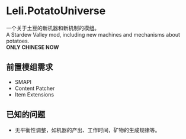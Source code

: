 # Leli.PotatoUniverse
一个关于土豆的新机器和新机制的模组。<br>
A Stardew Valley mod, including new machines and mechanisms about potatoes.<br>
**ONLY CHINESE NOW**<br>
## 前置模组需求
- SMAPI
- Content Patcher
- Item Extensions
## 已知的问题
- 无平衡性调整，如机器的产出、工作时间，矿物的生成规律等。
